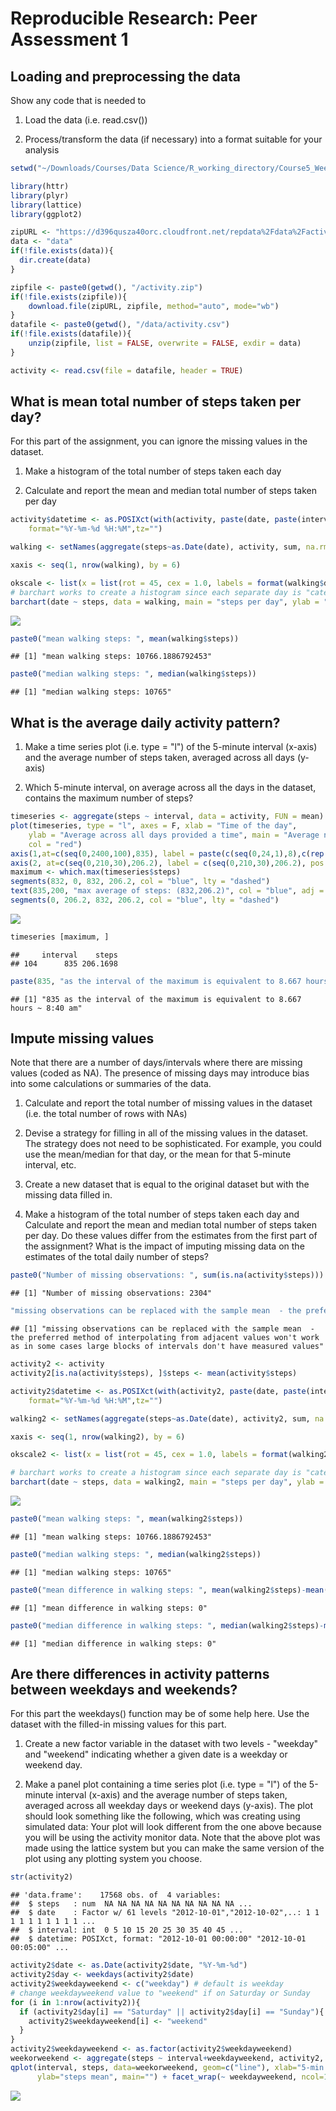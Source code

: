 # Reproducible Research: Peer Assessment 1


## Loading and preprocessing the data

Show any code that is needed to 

1. Load the data (i.e. read.csv())

2. Process/transform the data (if necessary) into a format suitable for your analysis


```r
setwd("~/Downloads/Courses/Data Science/R_working_directory/Course5_Week2")

library(httr)
library(plyr)
library(lattice)
library(ggplot2)

zipURL <- "https://d396qusza40orc.cloudfront.net/repdata%2Fdata%2Factivity.zip"
data <- "data"
if(!file.exists(data)){
  dir.create(data)
} 

zipfile <- paste0(getwd(), "/activity.zip")
if(!file.exists(zipfile)){
	download.file(zipURL, zipfile, method="auto", mode="wb")
}
datafile <- paste0(getwd(), "/data/activity.csv")
if(!file.exists(datafile)){
	unzip(zipfile, list = FALSE, overwrite = FALSE, exdir = data)
}

activity <- read.csv(file = datafile, header = TRUE)
```

## What is mean total number of steps taken per day?

For this part of the assignment, you can ignore the missing values in the dataset.

1. Make a histogram of the total number of steps taken each day

2. Calculate and report the mean and median total number of steps taken per day


```r
activity$datetime <- as.POSIXct(with(activity, paste(date, paste(interval %/% 100, interval %% 100, sep=":"))),
    format="%Y-%m-%d %H:%M",tz="")

walking <- setNames(aggregate(steps~as.Date(date), activity, sum, na.rm = TRUE), c("date","steps"))

xaxis <- seq(1, nrow(walking), by = 6)

okscale <- list(x = list(rot = 45, cex = 1.0, labels = format(walking$date, "%d-%b-%Y")[xaxis], at = xaxis))
# barchart works to create a histogram since each separate day is "categorical"
barchart(date ~ steps, data = walking, main = "steps per day", ylab = "steps", xlab = "date", scales = okscale, horizontal = F)
```

![](PA1_termplate_files/figure-html/mean_steps_per_day-1.png)<!-- -->

```r
paste0("mean walking steps: ", mean(walking$steps))
```

```
## [1] "mean walking steps: 10766.1886792453"
```

```r
paste0("median walking steps: ", median(walking$steps))
```

```
## [1] "median walking steps: 10765"
```

## What is the average daily activity pattern?

1. Make a time series plot (i.e. type = "l") of the 5-minute interval (x-axis) and the average number of steps taken, averaged across all days (y-axis)

2. Which 5-minute interval, on average across all the days in the dataset, contains the maximum number of steps?


```r
timeseries <- aggregate(steps ~ interval, data = activity, FUN = mean)
plot(timeseries, type = "l", axes = F, xlab = "Time of the day", 
    ylab = "Average across all days provided a time", main = "Average number of steps taken", 
    col = "red")
axis(1,at=c(seq(0,2400,100),835), label = paste(c(seq(0,24,1),8),c(rep(":00",25),":40"),sep=""), pos = 0)
axis(2, at=c(seq(0,210,30),206.2), label = c(seq(0,210,30),206.2), pos = 0)
maximum <- which.max(timeseries$steps)
segments(832, 0, 832, 206.2, col = "blue", lty = "dashed")
text(835,200, "max average of steps: (832,206.2)", col = "blue", adj = c(-.1, -.1))
segments(0, 206.2, 832, 206.2, col = "blue", lty = "dashed")
```

![](PA1_termplate_files/figure-html/max_steps_in_day-1.png)<!-- -->

```r
timeseries [maximum, ]
```

```
##     interval    steps
## 104      835 206.1698
```

```r
paste(835, "as the interval of the maximum is equivalent to 8.667 hours ~ 8:40 am")
```

```
## [1] "835 as the interval of the maximum is equivalent to 8.667 hours ~ 8:40 am"
```

## Impute missing values

Note that there are a number of days/intervals where there are missing values (coded as NA). The presence of missing days may introduce bias into some calculations or summaries of the data.

1. Calculate and report the total number of missing values in the dataset (i.e. the total number of rows with NAs)

2. Devise a strategy for filling in all of the missing values in the dataset. The strategy does not need to be sophisticated. For example, you could use the mean/median for that day, or the mean for that 5-minute interval, etc.

3. Create a new dataset that is equal to the original dataset but with the missing data filled in.

4. Make a histogram of the total number of steps taken each day and Calculate and report the mean and median total number of steps taken per day. Do these values differ from the estimates from the first part of the assignment? What is the impact of imputing missing data on the estimates of the total daily number of steps?


```r
paste0("Number of missing observations: ", sum(is.na(activity$steps)))
```

```
## [1] "Number of missing observations: 2304"
```

```r
"missing observations can be replaced with the sample mean  - the preferred method of interpolating from adjacent values won't work as in some cases large blocks of intervals don't have measured values"
```

```
## [1] "missing observations can be replaced with the sample mean  - the preferred method of interpolating from adjacent values won't work as in some cases large blocks of intervals don't have measured values"
```

```r
activity2 <- activity
activity2[is.na(activity$steps), ]$steps <- mean(activity$steps)

activity2$datetime <- as.POSIXct(with(activity2, paste(date, paste(interval %/% 100, interval %% 100, sep=":"))),
    format="%Y-%m-%d %H:%M",tz="")

walking2 <- setNames(aggregate(steps~as.Date(date), activity2, sum, na.rm = TRUE), c("date","steps"))

xaxis <- seq(1, nrow(walking2), by = 6)

okscale2 <- list(x = list(rot = 45, cex = 1.0, labels = format(walking2$date, "%d-%b-%Y")[xaxis], at = xaxis))

# barchart works to create a histogram since each separate day is "categorical"
barchart(date ~ steps, data = walking2, main = "steps per day", ylab = "steps", xlab = "date", scales = okscale2, horizontal = F)
```

![](PA1_termplate_files/figure-html/impute_missing_values-1.png)<!-- -->

```r
paste0("mean walking steps: ", mean(walking2$steps))
```

```
## [1] "mean walking steps: 10766.1886792453"
```

```r
paste0("median walking steps: ", median(walking2$steps))
```

```
## [1] "median walking steps: 10765"
```

```r
paste0("mean difference in walking steps: ", mean(walking2$steps)-mean(walking$steps))
```

```
## [1] "mean difference in walking steps: 0"
```

```r
paste0("median difference in walking steps: ", median(walking2$steps)-median(walking$steps))
```

```
## [1] "median difference in walking steps: 0"
```

## Are there differences in activity patterns between weekdays and weekends?

For this part the weekdays() function may be of some help here. Use the dataset with the filled-in missing values for this part.

1. Create a new factor variable in the dataset with two levels - "weekday" and "weekend" indicating whether a given date is a weekday or weekend day.

2. Make a panel plot containing a time series plot (i.e. type = "l") of the 5-minute interval (x-axis) and the average number of steps taken, averaged across all weekday days or weekend days (y-axis). The plot should look something like the following, which was creating using simulated data:
Your plot will look different from the one above because you will be using the activity monitor data. Note that the above plot was made using the lattice system but you can make the same version of the plot using any plotting system you choose.


```r
str(activity2)
```

```
## 'data.frame':	17568 obs. of  4 variables:
##  $ steps   : num  NA NA NA NA NA NA NA NA NA NA ...
##  $ date    : Factor w/ 61 levels "2012-10-01","2012-10-02",..: 1 1 1 1 1 1 1 1 1 1 ...
##  $ interval: int  0 5 10 15 20 25 30 35 40 45 ...
##  $ datetime: POSIXct, format: "2012-10-01 00:00:00" "2012-10-01 00:05:00" ...
```

```r
activity2$date <- as.Date(activity2$date, "%Y-%m-%d")
activity2$day <- weekdays(activity2$date)
activity2$weekdayweekend <- c("weekday") # default is weekday
# change weekdayweekend value to "weekend" if on Saturday or Sunday
for (i in 1:nrow(activity2)){
  if (activity2$day[i] == "Saturday" || activity2$day[i] == "Sunday"){
    activity2$weekdayweekend[i] <- "weekend"
  }
}
activity2$weekdayweekend <- as.factor(activity2$weekdayweekend)
weekorweekend <- aggregate(steps ~ interval+weekdayweekend, activity2, mean)
qplot(interval, steps, data=weekorweekend, geom=c("line"), xlab="5-min intervals", 
      ylab="steps mean", main="") + facet_wrap(~ weekdayweekend, ncol=1)
```

![](PA1_termplate_files/figure-html/weekday_vs_weekend-1.png)<!-- -->
